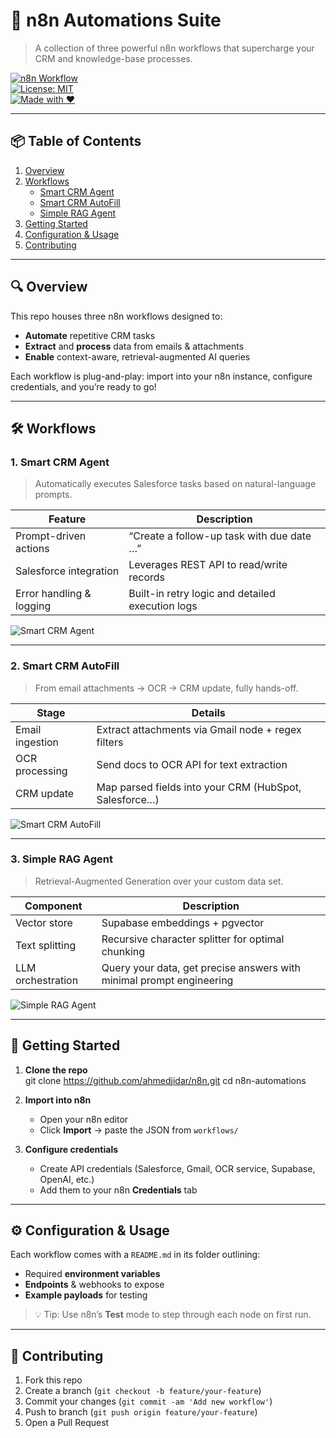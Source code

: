 # 🚀 n8n Automations Suite

> A collection of three powerful n8n workflows that supercharge your CRM and knowledge-base processes.

[![n8n Workflow](https://img.shields.io/badge/n8n-%23FF6C00?style=for-the-badge&logo=n8n)](https://n8n.io)  
[![License: MIT](https://img.shields.io/badge/License-MIT-blue.svg)](/LICENSE)  
[![Made with ❤️](https://img.shields.io/badge/Made%20with-%E2%9D%A4-red.svg)]()

---

## 📦 Table of Contents

1. [Overview](#overview)  
2. [Workflows](#workflows)  
   - [Smart CRM Agent](#1-smart-crm-agent)  
   - [Smart CRM AutoFill](#2-smart-crm-autofill)  
   - [Simple RAG Agent](#3-simple-rag-agent)  
3. [Getting Started](#getting-started)  
4. [Configuration & Usage](#configuration--usage)  
5. [Contributing](#contributing)  

---

## 🔍 Overview

This repo houses three n8n workflows designed to:

- **Automate** repetitive CRM tasks  
- **Extract** and **process** data from emails & attachments  
- **Enable** context-aware, retrieval-augmented AI queries  

Each workflow is plug-and-play: import into your n8n instance, configure credentials, and you’re ready to go!

---

## 🛠️ Workflows

### 1. Smart CRM Agent

> Automatically executes Salesforce tasks based on natural-language prompts.

| Feature                   | Description                                      |
| ------------------------- | ------------------------------------------------ |
| Prompt-driven actions     | “Create a follow-up task with due date …”         |
| Salesforce integration    | Leverages REST API to read/write records          |
| Error handling & logging  | Built-in retry logic and detailed execution logs |

![Smart CRM Agent](https://github.com/user-attachments/assets/d7e5c8d5-fe5a-463c-a5b5-4d2ca4da5c34)

---

### 2. Smart CRM AutoFill

> From email attachments → OCR → CRM update, fully hands-off.

| Stage                     | Details                                                   |
| ------------------------- | --------------------------------------------------------- |
| Email ingestion           | Extract attachments via Gmail node + regex filters       |
| OCR processing            | Send docs to OCR API for text extraction                  |
| CRM update                | Map parsed fields into your CRM (HubSpot, Salesforce…)   |

![Smart CRM AutoFill](https://github.com/user-attachments/assets/cbcbd29e-e84e-4dce-98bd-0df2e81ba380)

---

### 3. Simple RAG Agent

> Retrieval-Augmented Generation over your custom data set.

| Component                 | Description                                                         |
| ------------------------- | ------------------------------------------------------------------- |
| Vector store              | Supabase embeddings + pgvector                                       |
| Text splitting            | Recursive character splitter for optimal chunking                   |
| LLM orchestration         | Query your data, get precise answers with minimal prompt engineering |

![Simple RAG Agent](https://github.com/user-attachments/assets/b397a5ae-81de-4b24-8008-0b67703634e6)

---

## 🚀 Getting Started

1. **Clone the repo**  
   git clone https://github.com/ahmedjidar/n8n.git
   cd n8n-automations

2. **Import into n8n**

   * Open your n8n editor
   * Click **Import** → paste the JSON from `workflows/`
3. **Configure credentials**

   * Create API credentials (Salesforce, Gmail, OCR service, Supabase, OpenAI, etc.)
   * Add them to your n8n **Credentials** tab

---

## ⚙️ Configuration & Usage

Each workflow comes with a `README.md` in its folder outlining:

* Required **environment variables**
* **Endpoints** & webhooks to expose
* **Example payloads** for testing

> 💡 Tip: Use n8n’s **Test** mode to step through each node on first run.

---

## 🤝 Contributing

1. Fork this repo
2. Create a branch (`git checkout -b feature/your-feature`)
3. Commit your changes (`git commit -am 'Add new workflow'`)
4. Push to branch (`git push origin feature/your-feature`)
5. Open a Pull Request


